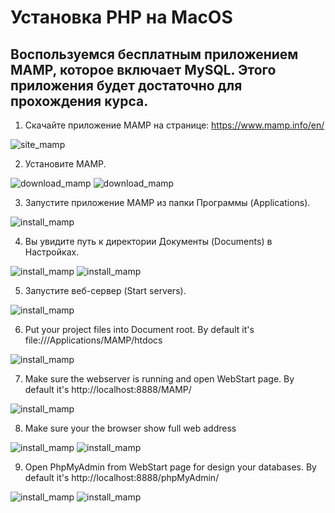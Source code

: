 # Установка PHP на MacOS

## Воспользуемся бесплатным приложением MAMP, которое включает MySQL. Этого приложения будет достаточно для прохождения курса.


1. Скачайте приложение MAMP на странице: https://www.mamp.info/en/ 

![site_mamp](/img_mac/1.jpg)

2. Установите MAMP.

![download_mamp](/img_mac/2.jpg)
![download_mamp](/img_mac/3.jpg)

3. Запустите приложение MAMP из папки Программы (Applications).

![install_mamp](/img_mac/4.jpg)

4. Вы увидите путь к директории Документы (Documents) в Настройках.

![install_mamp](/img_mac/5.jpg)
![install_mamp](/img_mac/6.jpg)

5. Запустите веб-сервер (Start servers).

![install_mamp](/img_mac/7.jpg)

6. Put your project files into Document root. By default it's file:///Applications/MAMP/htdocs 

![install_mamp](/img_mac/8.jpg)

7. Make sure the webserver is running and open WebStart page. By default it's http://localhost:8888/MAMP/ 

![install_mamp](/img_mac/9.jpg)

8. Make sure your the browser show full web address  

![install_mamp](/img_mac/10.jpg)
![install_mamp](/img_mac/11.jpg)

9. Open PhpMyAdmin from WebStart page for design your databases. By default it's http://localhost:8888/phpMyAdmin/  

![install_mamp](/img_mac/12.jpg)
![install_mamp](/img_mac/13.jpg)
